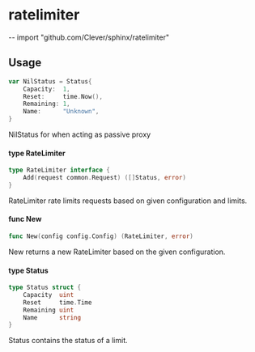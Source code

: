# ratelimiter
--
    import "github.com/Clever/sphinx/ratelimiter"


## Usage

```go
var NilStatus = Status{
	Capacity:  1,
	Reset:     time.Now(),
	Remaining: 1,
	Name:      "Unknown",
}
```
NilStatus for when acting as passive proxy

#### type RateLimiter

```go
type RateLimiter interface {
	Add(request common.Request) ([]Status, error)
}
```

RateLimiter rate limits requests based on given configuration and limits.

#### func  New

```go
func New(config config.Config) (RateLimiter, error)
```
New returns a new RateLimiter based on the given configuration.

#### type Status

```go
type Status struct {
	Capacity  uint
	Reset     time.Time
	Remaining uint
	Name      string
}
```

Status contains the status of a limit.
